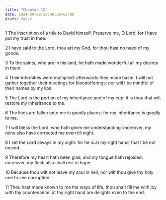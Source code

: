 ```yaml
---
title: "Chapter 15"
date: 2024-09-06T18:40:39+02:00
draft: false
---
```




1 The inscription of a title to David himself. Preserve me, O Lord, for I have put my trust in thee.

2 I have said to the Lord, thou art my God, for thou hast no need of my goods.

3 To the saints, who are in his land, he hath made wonderful all my desires in them.

4 Their infirmities were multiplied: afterwards they made haste. I will not gather together their meetings for bloodofferings: nor will I be mindful of their names by my lips.

5 The Lord is the portion of my inheritance and of my cup: it is thou that wilt restore my inheritance to me.

6 The lines are fallen unto me in goodly places: for my inheritance is goodly to me.

7 I will bless the Lord, who hath given me understanding: moreover, my reins also have corrected me even till night.

8 I set the Lord always in my sight: for he is at my right hand, that I be not moved.

9 Therefore my heart hath been glad, and my tongue hath rejoiced: moreover, my flesh also shall rest in hope.

10 Because thou wilt not leave my soul in hell; nor wilt thou give thy holy one to see corruption.

11 Thou hast made known to me the ways of life, thou shalt fill me with joy with thy countenance: at thy right hand are delights even to the end.

